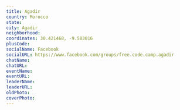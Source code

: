 ```yaml
---
title: Agadir
country: Morocco
state: 
city: Agadir
neighborhood: 
coordinates: 30.421468, -9.583016
plusCode:
socialName: Facebook
socialURL: https://www.facebook.com/groups/free.code.camp.agadir
chatName:
chatURL:
eventName:
eventURL:
leaderName:
leaderURL:
oldPhoto: 
coverPhoto:
---
```

